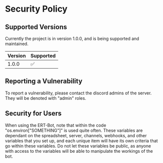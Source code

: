 # Security Policy

## Supported Versions

Currently the project is in version 1.0.0, and is being supported and maintained.

| Version | Supported          |
| ------- | ------------------ |
| 1.0.0   | :white_check_mark: |

## Reporting a Vulnerability

To report a vulnerability, please contact the discord admins of the server. They will be denoted with "admin" roles. 

## Security for Users

When using the ERT-Bot, note that within the code "os.environ["SOMETHING"]" is used quite often. These variables are dependant on the spreadsheet, server, channels, webhooks, and other variables that you set up, and each unique item will have its own criteria that go within these variables. Do not let these variables be public, as anyone with access to the variables will be able to manipulate the workings of the bot.
